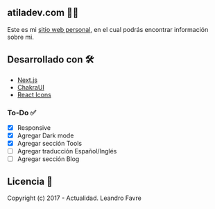 ## atiladev.com 🧑‍💻

Este es mi [sitio web personal](https://www.atiladev.com/), en el cual podrás encontrar información sobre mi.

## Desarrollado con 🛠️

- [Next.js](https://nextjs.org/)
- [ChakraUI](https://chakra-ui.com/)
- [React Icons](https://react-icons.github.io/react-icons)

### To-Do ✅

- [x] Responsive
- [x] Agregar Dark mode
- [x] Agregar sección Tools
- [ ] Agregar traducción Español/Inglés
- [ ] Agregar sección Blog

## Licencia 📄

Copyright (c) 2017 - Actualidad. Leandro Favre
